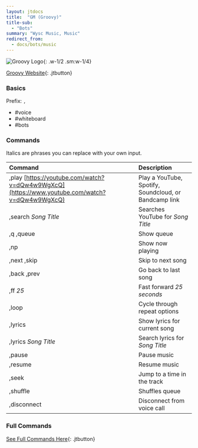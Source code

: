 ```yaml
---
layout: jtdocs
title:  "GM (Groovy)"
title-sub:
  - "Bots"
summary: "Wysc Music, Music"
redirect_from:
  - docs/bots/music
---
```


![Groovy Logo](https://groovy.bot/img/logos/rounded.svg){: .w-1/2 .sm:w-1/4}

[Groovy Website](https://groovy.bot/commands){: .jtbutton}

### Basics

Prefix: `,`

* \#voice
* \#whiteboard
* \#bots

### Commands

Italics are phrases you can replace with your own input.

| Command | Description |
| :--- | :--- |
| ,play [https://youtube.com/watch?v=dQw4w9WgXcQ](https://www.youtube.com/watch?v=dQw4w9WgXcQ) | Play a YouTube, Spotify, Soundcloud, or Bandcamp link |
| ,search _Song Title_ | Searches YouTube for _Song Title_ |
| ,q ,queue | Show queue |
| ,np | Show now playing |
| ,next ,skip | Skip to next song |
| ,back ,prev | Go back to last song |
| ,ff _25_ | Fast forward _25 seconds_ |
| ,loop | Cycle through repeat options |
| ,lyrics | Show lyrics for current song |
| ,lyrics _Song Title_ | Search lyrics for _Song Title_ |
| ,pause | Pause music |
| ,resume | Resume music |
| ,seek | Jump to a time in the track |
| ,shuffle | Shuffles queue |
| ,disconnect | Disconnect from voice call |

### Full Commands

[See Full Commands Here](https://groovy.bot/commands){: .jtbutton}
